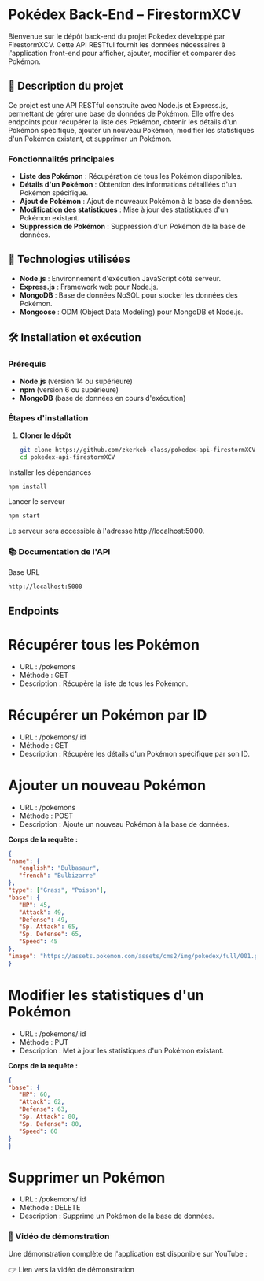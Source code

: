 # Pokédex Back-End – FirestormXCV

Bienvenue sur le dépôt back-end du projet Pokédex développé par FirestormXCV. Cette API RESTful fournit les données nécessaires à l'application front-end pour afficher, ajouter, modifier et comparer des Pokémon.

## 🧩 Description du projet

Ce projet est une API RESTful construite avec Node.js et Express.js, permettant de gérer une base de données de Pokémon. Elle offre des endpoints pour récupérer la liste des Pokémon, obtenir les détails d'un Pokémon spécifique, ajouter un nouveau Pokémon, modifier les statistiques d'un Pokémon existant, et supprimer un Pokémon.

### Fonctionnalités principales

- **Liste des Pokémon** : Récupération de tous les Pokémon disponibles.
- **Détails d'un Pokémon** : Obtention des informations détaillées d'un Pokémon spécifique.
- **Ajout de Pokémon** : Ajout de nouveaux Pokémon à la base de données.
- **Modification des statistiques** : Mise à jour des statistiques d'un Pokémon existant.
- **Suppression de Pokémon** : Suppression d'un Pokémon de la base de données.

## 🚀 Technologies utilisées

- **Node.js** : Environnement d'exécution JavaScript côté serveur.
- **Express.js** : Framework web pour Node.js.
- **MongoDB** : Base de données NoSQL pour stocker les données des Pokémon.
- **Mongoose** : ODM (Object Data Modeling) pour MongoDB et Node.js.

## 🛠️ Installation et exécution

### Prérequis

- **Node.js** (version 14 ou supérieure)
- **npm** (version 6 ou supérieure)
- **MongoDB** (base de données en cours d'exécution)

### Étapes d'installation

1. **Cloner le dépôt**

   ```bash
   git clone https://github.com/zkerkeb-class/pokedex-api-firestormXCV.git
   cd pokedex-api-firestormXCV
   ```

Installer les dépendances

   ```bash
   npm install
   ```
Lancer le serveur

   ```bash
   npm start
   ```
Le serveur sera accessible à l'adresse http://localhost:5000.

### 📚 Documentation de l'API

Base URL

   ```bash
   http://localhost:5000
   ```
## Endpoints

# Récupérer tous les Pokémon

- URL : /pokemons
- Méthode : GET
- Description : Récupère la liste de tous les Pokémon.

# Récupérer un Pokémon par ID

- URL : /pokemons/:id
- Méthode : GET
- Description : Récupère les détails d'un Pokémon spécifique par son ID.

# Ajouter un nouveau Pokémon

- URL : /pokemons
- Méthode : POST
- Description : Ajoute un nouveau Pokémon à la base de données.

**Corps de la requête :**

   ```json
   {
   "name": {
      "english": "Bulbasaur",
      "french": "Bulbizarre"
   },
   "type": ["Grass", "Poison"],
   "base": {
      "HP": 45,
      "Attack": 49,
      "Defense": 49,
      "Sp. Attack": 65,
      "Sp. Defense": 65,
      "Speed": 45
   },
   "image": "https://assets.pokemon.com/assets/cms2/img/pokedex/full/001.png"
   }
   ```

# Modifier les statistiques d'un Pokémon

- URL : /pokemons/:id
- Méthode : PUT
- Description : Met à jour les statistiques d'un Pokémon existant.

**Corps de la requête :**

   ```json
   {
   "base": {
      "HP": 60,
      "Attack": 62,
      "Defense": 63,
      "Sp. Attack": 80,
      "Sp. Defense": 80,
      "Speed": 60
   }
   }
   ```

# Supprimer un Pokémon

- URL : /pokemons/:id
- Méthode : DELETE
- Description : Supprime un Pokémon de la base de données.

### 🎥 Vidéo de démonstration

Une démonstration complète de l'application est disponible sur YouTube :

👉 Lien vers la vidéo de démonstration
 







